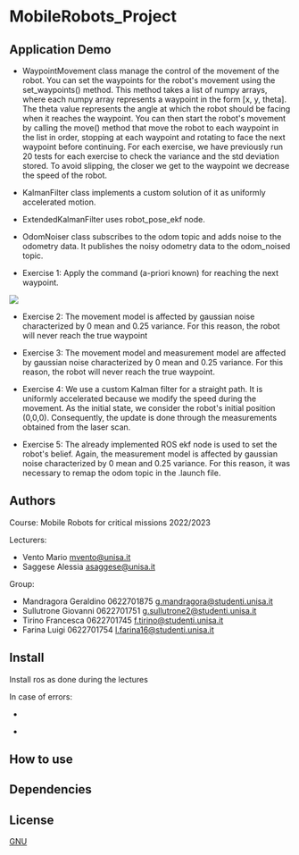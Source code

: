 # MobileRobots_Project

## Application Demo
* WaypointMovement class manage the control of the movement of the robot. You can set the waypoints for the robot's movement using the set_waypoints() method. This method takes a list of numpy arrays, where each numpy array represents a waypoint in the form [x, y, theta]. The theta value represents the angle at which the robot should be facing when it reaches the waypoint.
You can then start the robot's movement by calling the move() method that move the robot to each waypoint in the list in order, stopping at each waypoint and rotating to face the next waypoint before continuing.
For each exercise, we have previously run 20 tests for each exercise to check the variance and the std deviation stored. To avoid slipping, the closer we get to the waypoint we decrease the speed of the robot.
* KalmanFilter class implements a custom solution of it as uniformly accelerated motion.
* ExtendedKalmanFilter uses robot_pose_ekf node.
* OdomNoiser class subscribes to the odom topic and adds noise to the odometry data. It publishes the noisy odometry data to the odom_noised topic.

* Exercise 1:
Apply the command (a-priori known) for reaching the next waypoint. 
<img src="images/FIgure_1.png"/>

* Exercise 2:
The movement model is affected by gaussian noise characterized by 0 mean and 0.25 variance. For this reason, the robot will never reach the true waypoint

* Exercise 3:
The movement model and measurement model are affected by gaussian noise characterized by 0 mean and 0.25 variance. For this reason, the robot will never reach the true waypoint. 

* Exercise 4:
We use a custom Kalman filter for a straight path. It is uniformly accelerated because we modify the speed during the movement. As the initial state, we consider the robot's initial position (0,0,0). Consequently, the update is done through the measurements obtained from the laser scan.

* Exercise 5:
The already implemented ROS ekf node is used to set the robot's belief. Again, the measurement model is affected by gaussian noise characterized by 0 mean and 0.25 variance. For this reason, it was necessary to remap the odom topic in the .launch file.

## Authors
Course: Mobile Robots for critical missions 2022/2023
 
Lecturers: 
* Vento Mario	       mvento@unisa.it
* Saggese Alessia    asaggese@unisa.it
 
Group:
* Mandragora Geraldino 0622701875    g.mandragora@studenti.unisa.it
* Sullutrone Giovanni  0622701751    g.sullutrone2@studenti.unisa.it
* Tirino Francesca     0622701745    f.tirino@studenti.unisa.it
* Farina Luigi         0622701754    l.farina16@studenti.unisa.it

## Install
Install ros as done during the lectures 

In case of errors:

* 

  * ``` ```

## How to use

## Dependencies

## License
[GNU](https://choosealicense.com/licenses/gpl-3.0/)
